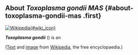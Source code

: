 About *Toxoplasma gondii MAS* {#about-toxoplasma-gondii-mas .first}
-----------------------------

[![Wikipedia](/img/wikipedia_logo_v2_en.png){#wiki_icon}](http://en.wikipedia.org/wiki/Toxoplasma_gondii)

***Toxoplasma gondii*** () is an

([Text](http://en.wikipedia.org/wiki/Toxoplasma_gondii) and
[image](https://commons.wikimedia.org/wiki/File:Toxoplasma_gondii_tachy.jpg)
from [Wikipedia](http://en.wikipedia.org/), the free encyclopaedia.)
